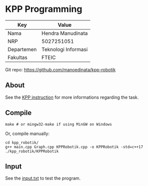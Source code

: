 # KPP Programming

| Key        | Value               |
| ---------- | ------------------- |
| Nama       | Hendra Manudinata   |
| NRP        | 5027251051          |
| Departemen | Teknologi Informasi |
| Fakultas   | FTEIC               |

Git repo: https://github.com/manoedinata/kpp-robotik

## About

See the [KPP instruction](https://github.com/manoedinata/kpp-robotik/blob/master/KPP%20Programming%2025.pdf) for more informations regarding the task.

## Compile

```
make # or mingw32-make if using MinGW on Windows
```

Or, compile manually:

```
cd kpp_robotik/
g++ main.cpp Graph.cpp KPPRobotik.cpp -o KPPRobotik -std=c++17
./kpp_robotik/KPPRobotik
```

## Input

See the [input.txt](https://github.com/manoedinata/kpp-robotik/blob/master/input.txt) to test the program.
